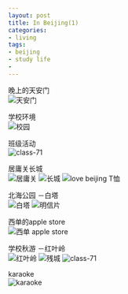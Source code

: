 ```yaml
---
layout: post
title: In Beijing(1)
categories:
- living
tags:
- beijing
- study life
- 
---
```


晚上的天安门    
![天安门](../../../../assets/images/beijing/IMG_3285.jpg)

学校环境    
![校园](../../../../assets/images/beijing/IMG_3550.jpg)

班级活动    
![class-71](../../../../assets/images/beijing/IMG_3410.jpg)

居庸关长城   
![居庸关](../../../../assets/images/beijing/IMG_3449.jpg)
![长城](../../../../assets/images/beijing/IMG_3454.jpg)
![love beijing T恤](../../../../assets/images/beijing/IMG_3538.jpg)

北海公园 －白塔    
![白塔](../../../../assets/images/beijing/IMG_3584.jpg)
![明信片](../../../../assets/images/beijing/IMG_3611.jpg)

西单的apple store    
![西单 apple store](../../../../assets/images/beijing/IMG_3572.jpg)

学校秋游 －红叶岭    
![红叶岭](../../../../assets/images/beijing/IMG_3654.jpg)
![残城](../../../../assets/images/beijing/lamp71-1.png)
![class-71](../../../../assets/images/beijing/lamp71-2.png)

karaoke   
![karaoke](../../../../assets/images/beijing/IMG_3630.jpg)
